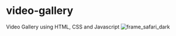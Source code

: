 # video-gallery
Video Gallery using HTML, CSS and Javascript
![frame_safari_dark](https://user-images.githubusercontent.com/117475603/219294796-1d388f4b-3f3e-4679-960c-3efe70d4c569.png)

